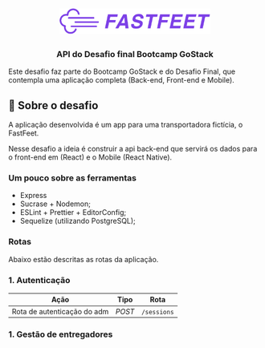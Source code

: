 <h1 align="center">
  <img alt="Fastfeet" title="Fastfeet" src=".github/logo.png" width="300px" />
</h1>

<h3 align="center">
  API do Desafio final Bootcamp GoStack
</h3>

<p>
Este desafio faz parte do Bootcamp GoStack e do Desafio Final, que contempla uma aplicação
completa (Back-end, Front-end e Mobile).
</p>

## :rocket: Sobre o desafio

A aplicação desenvolvida é um app para uma transportadora fictícia, o FastFeet.

Nesse desafio a ideia é construir a api back-end que servirá os dados para o front-end em (React) e o Mobile (React Native).

### **Um pouco sobre as ferramentas**


- Express
- Sucrase + Nodemon;
- ESLint + Prettier + EditorConfig;
- Sequelize (utilizando PostgreSQL);

### **Rotas**

Abaixo estão descritas as rotas da aplicação.

### **1. Autenticação**
| Ação |  Tipo  | Rota
| ---| --- | --- |
|  Rota de autenticação do adm | *POST* |  `/sessions` |

### **1. Gestão de entregadores**





